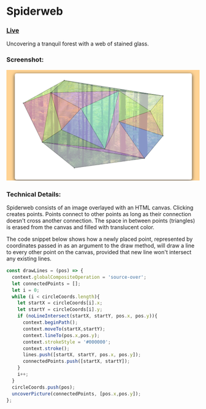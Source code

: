 # Spiderweb

### [Live](http://www.douglasgordon.me/spiderweb/)

Uncovering a tranquil forest with a web of stained glass.

### Screenshot:
![screenshot]

### Technical Details:  

Spiderweb consists of an image overlayed with an HTML canvas. Clicking creates points. Points connect to other points as long as their connection doesn't cross another connection. The space in between points (triangles) is erased from the canvas and filled with translucent color.

The code snippet below shows how a newly placed point, represented by coordinates passed in as an argument to the draw method, will draw a line to every other point on the canvas, provided that new line won't intersect any existing lines.

```javascript
const drawLines = (pos) => {
  context.globalCompositeOperation = 'source-over';
  let connectedPoints = [];
  let i = 0;
  while (i < circleCoords.length){
    let startX = circleCoords[i].x;
    let startY = circleCoords[i].y;
    if (noLineIntersect(startX, startY, pos.x, pos.y)){
      context.beginPath();
      context.moveTo(startX,startY);
      context.lineTo(pos.x,pos.y);
      context.strokeStyle = '#000000';
      context.stroke();
      lines.push([startX, startY, pos.x, pos.y]);
      connectedPoints.push([startX, startY]);
    }
    i++;
  }
  circleCoords.push(pos);
  uncoverPicture(connectedPoints, [pos.x,pos.y]);
};
```

[screenshot]: ./images/spiderweb-screenshot.png
